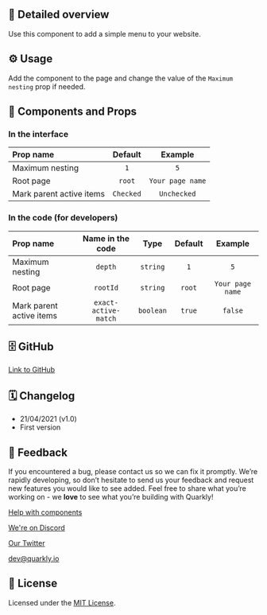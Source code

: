 ## 📖 Detailed overview

Use this component to add a simple menu to your website.

## ⚙️ Usage

Add the component to the page and change the value of the `Maximum nesting` prop if needed.

## 🧩 Components and Props

### In the interface

| Prop name                |  Default  |     Example      |
| :----------------------- | :-------: | :--------------: |
| Maximum nesting          |    `1`    |       `5`        |
| Root page                |  `root`   | `Your page name` |
| Mark parent active items | `Checked` |   `Unchecked`    |

### In the code (for developers)

| Prop name                |   Name in the code   |   Type    | Default |     Example      |
| :----------------------- | :------------------: | :-------: | :-----: | :--------------: |
| Maximum nesting          |       `depth`        | `string`  |   `1`   |       `5`        |
| Root page                |       `rootId`       | `string`  | `root`  | `Your page name` |
| Mark parent active items | `exact-active-match` | `boolean` | `true`  |     `false`      |

## 🗄 GitHub

[Link to GitHub](https://github.com/quarkly/community-kit/blob/master/src/Menu.js)

## 🗓 Changelog

-   21/04/2021 (v1.0)
-   First version

## 📮 Feedback

If you encountered a bug, please contact us so we can fix it promptly. We’re rapidly developing, so don’t hesitate to send us your feedback and request new features you would like to see added. Feel free to share what you’re working on - we **love** to see what you’re building with Quarkly!

[Help with components](https://community.quarkly.io/c/requests/11)

[We're on Discord](https://discord.gg/SuF9vCMJGW)

[Our Twitter](https://twitter.com/quarklyapp)

[dev@quarkly.io](mailto:dev@quarkly.io)

## 📝 License

Licensed under the [MIT License](https://raw.githubusercontent.com/quarkly/community-kit/master/LICENSE).
